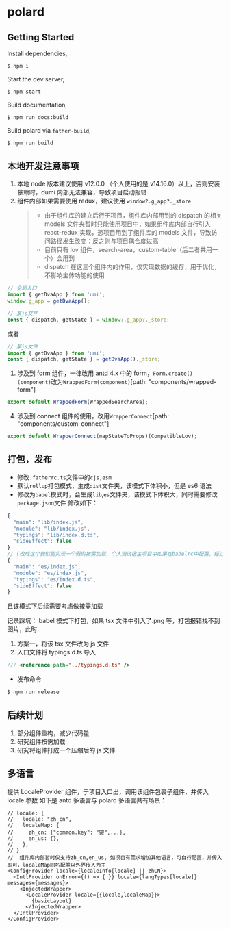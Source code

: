 # polard

## Getting Started

Install dependencies,

```bash
$ npm i
```

Start the dev server,

```bash
$ npm start
```

Build documentation,

```bash
$ npm run docs:build
```

Build polard via `father-build`,

```bash
$ npm run build
```

## 本地开发注意事项

1. 本地 node 版本建议使用 v12.0.0 （个人使用的是 v14.16.0）以上，否则安装依赖时，dumi 内部无法兼容，导致项目启动报错
2. 组件内部如果需要使用 redux，建议使用 `window?.g_app?._store`
   > - 由于组件库的建立后行于项目，组件库内部用到的 dispatch 的相关 models 文件夹暂时只能使用项目中，如果组件库内部自行引入 react-redux 实现，恐项目用到了组件库的 models 文件，导致访问路径发生改变；反之则与项目耦合度过高
   > - 目前只有 lov 组件，search-area，custom-table（后二者共用一个）会用到
   > - dispatch 在这三个组件内的作用，仅实现数据的缓存，用于优化，不影响主体功能的使用

```js
// 全局入口
import { getDvaApp } from 'umi';
window.g_app = getDvaApp();

// 某js文件
const { dispatch, getState } = window?.g_app?._store;
```

或者

```js
// 某js文件
import { getDvaApp } from 'umi';
const { dispatch, getState } = getDvaApp()._store;
```

1. 涉及到 form 组件，一律改用 antd 4.x 中的 form，`Form.create()(component)`改为`WrappedForm(component)`[path: "components/wrapped-form"]

```js
export default WrappedForm(WrappedSearchArea);
```

4. 涉及到 connect 组件的使用，改用`WrapperConnect`[path: "components/custom-connect"]

```js
export default WrapperConnect(mapStateToProps)(CompatibleLov);
```

## 打包，发布

- 修改`.fatherrc.ts`文件中的`cjs,esm`
- 默认`rollup`打包模式，生成`dist`文件夹，该模式下体积小，但是 es6 语法
- 修改为`babel`模式时，会生成`lib`,`es`文件夹，该模式下体积大，同时需要修改`package.json`文件
  修改如下：

```js
{
  "main": "lib/index.js",
  "module": "lib/index.js",
  "typings": "lib/index.d.ts",
  "sideEffect": false
}
// (改成这个貌似能实现一个假的按需加载，个人测试宿主项目中如果在babelrc中配置，经过依赖分析，也只是单独引用了某个组件)
{
  "main": "es/index.js",
  "module": "es/index.js",
  "typings": "es/index.d.ts",
  "sideEffect": false
}
```

且该模式下后续需要考虑做按需加载

记录踩坑：
babel 模式下打包，如果 tsx 文件中引入了.png 等，打包报错找不到图片，此时

1. 方案一，将该 tsx 文件改为 js 文件
2. 入口文件将 typings.d.ts 导入

```js
/// <reference path="../typings.d.ts" />
```

- 发布命令

```bash
$ npm run release
```

## 后续计划

1. 部分组件重构，减少代码量
2. 研究组件按需加载
3. 研究将组件打成一个压缩后的 js 文件

## 多语言

提供 LocaleProvider 组件，于项目入口出，调用该组件包裹子组件，并传入 locale 参数
如下是 antd 多语言与 polard 多语言共有场景：

```tsx
// locale: {
//   locale: "zh_cn",
//   localeMap: {
//     zh_cn: {"common.key": "键",...},
//     en_us: {},
//   },
// }
//  组件库内部暂时仅支持zh_cn,en_us, 如项目有需求增加其他语言，可自行配置，并传入即可，localeMap同名配置以外界传入为主
<ConfigProvider locale={localeInfo[locale] || zhCN}>
  <IntlProvider onError={() => { }} locale={langTypes[locale]} messages={messages}>
    <InjectedWrapper>
      <LocaleProvider locale={{locale,localeMap}}>
        {basicLayout}
      </InjectedWrapper>
  </IntlProvider>
</ConfigProvider>
```
